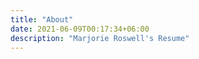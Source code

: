 ```yaml
---
title: "About"
date: 2021-06-09T00:17:34+06:00
description: "Marjorie Roswell's Resume"
---
```


